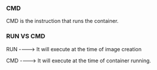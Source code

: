 ### CMD

CMD is the instruction that runs the container.

### RUN VS CMD

RUN ----> It will execute at the time of image creation

CMD ----> It will execute at the time of container running.